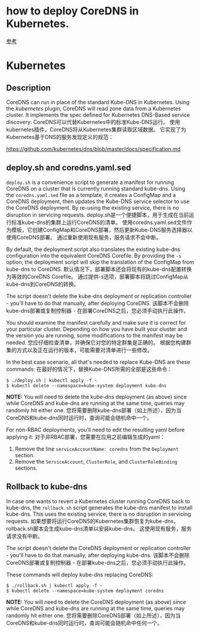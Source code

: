 # how to deploy CoreDNS in Kubernetes.

[参考](https://github.com/coredns/deployment/tree/master/kubernetes)


# Kubernetes

## Description
CoreDNS can run in place of the standard Kube-DNS in Kubernetes. Using the *kubernetes*
plugin, CoreDNS will read zone data from a Kubernetes cluster. It implements the
spec defined for Kubernetes DNS-Based service discovery:  CoreDNS可以代替Kubernetes中的标准Kube-DNS运行。 使用kubernetes插件，CoreDNS将从Kubernetes集群读取区域数据。 它实现了为Kubernetes基于DNS的服务发现定义的规范：

   https://github.com/kubernetes/dns/blob/master/docs/specification.md


## deploy.sh and coredns.yaml.sed

`deploy.sh` is a convenience script to generate a manifest for running CoreDNS on a cluster
that is currently running standard kube-dns. Using the `coredns.yaml.sed` file as a template,
it creates a ConfigMap and a CoreDNS deployment, then updates the Kube-DNS service selector
to use the CoreDNS deployment. By re-using the existing service, there is no disruption in
servicing requests.  deploy.sh是一个便捷脚本，用于生成在当前运行标准kube-dns的集群上运行CoreDNS的清单。 使用coredns.yaml.sed文件作为模板，它创建ConfigMap和CoreDNS部署，然后更新Kube-DNS服务选择器以使用CoreDNS部署。 通过重新使用现有服务，服务请求不会中断。

By default, the deployment script also translates the existing kube-dns configuration into the equivalent CoreDNS Corefile.
By providing the `-s` option, the deployment script will skip the translation of the ConfigMap from kube-dns to CoreDNS.  默认情况下，部署脚本还会将现有的kube-dns配置转换为等效的CoreDNS Corefile。 通过提供-s选项，部署脚本将跳过ConfigMap从kube-dns到CoreDNS的转换。

The script doesn't delete the kube-dns deployment or replication controller - you'll have to
do that manually, after deploying CoreDNS.  该脚本不会删除kube-dns部署或复制控制器 - 在部署CoreDNS之后，您必须手动执行此操作。

You should examine the manifest carefully and make sure it is correct for your particular
cluster. Depending on how you have built your cluster and the version you are running,
some modifications to the manifest may be needed.  您应仔细检查清单，并确保它对您的特定群集是正确的。 根据您构建群集的方式以及正在运行的版本，可能需要对清单进行一些修改。

In the best case scenario, all that's needed to replace Kube-DNS are these commands:  在最好的情况下，替换Kube-DNS所需的全部是这些命令：

~~~
$ ./deploy.sh | kubectl apply -f -
$ kubectl delete --namespace=kube-system deployment kube-dns
~~~

**NOTE:** You will need to delete the kube-dns deployment (as above) since while CoreDNS and kube-dns are running at the same time, queries may randomly hit either one.  您将需要删除kube-dns部署（如上所述），因为当CoreDNS和kube-dns同时运行时，查询可能会随机命中一个。

For non-RBAC deployments, you'll need to edit the resulting yaml before applying it:  对于非RBAC部署，您需要在应用之前编辑生成的yaml：
1. Remove the line `serviceAccountName: coredns` from the `Deployment` section.
2. Remove the `ServiceAccount`, `ClusterRole`, and `ClusterRoleBinding` sections.


## Rollback to kube-dns

In case one wants to revert a Kubernetes cluster running CoreDNS back to kube-dns,
the `rollback.sh` script generates the kube-dns manifest to install kube-dns.
This uses the existing service, there is no disruption in servicing requests.  如果想要将运行CoreDNS的Kubernetes集群恢复为kube-dns，rollback.sh脚本会生成kube-dns清单以安装kube-dns。 这使用现有服务，服务请求没有中断。

The script doesn't delete the CoreDNS deployment or replication controller - you'll have to
do that manually, after deploying kube-dns.  该脚本不会删除CoreDNS部署或复制控制器 - 在部署kube-dns之后，您必须手动执行此操作。

These commands will deploy kube-dns replacing CoreDNS:
~~~
$ ./rollback.sh | kubectl apply -f -
$ kubectl delete --namespace=kube-system deployment coredns
~~~

**NOTE:** You will need to delete the CoreDNS deployment (as above) since while CoreDNS and kube-dns are running at the same time, queries may randomly hit either one.  您将需要删除CoreDNS部署（如上所述），因为当CoreDNS和kube-dns同时运行时，查询可能会随机命中任何一个。

